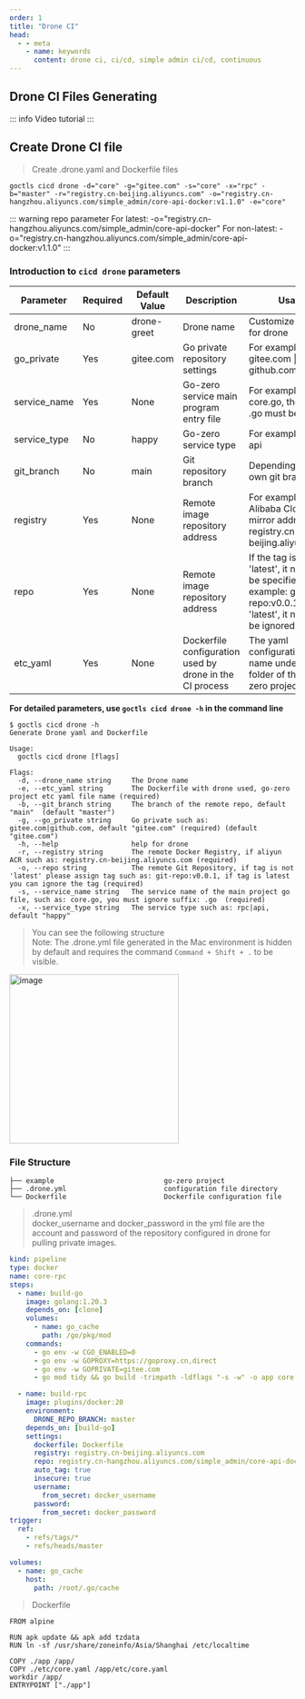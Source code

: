 ```yaml
---
order: 1
title: "Drone CI"
head:
  - - meta
    - name: keywords
      content: drone ci, ci/cd, simple admin ci/cd, continuous
---
```


## Drone CI Files Generating

::: info Video tutorial
<BiliBili bvid="BV1ZN411b7sp" />
:::

## Create Drone CI file

> Create .drone.yaml and Dockerfile files

```shell
goctls cicd drone -d="core" -g="gitee.com" -s="core" -x="rpc" -b="master" -r="registry.cn-beijing.aliyuncs.com" -o="registry.cn-hangzhou.aliyuncs.com/simple_admin/core-api-docker:v1.1.0" -e="core"
```

::: warning
repo parameter
For latest: -o="registry.cn-hangzhou.aliyuncs.com/simple_admin/core-api-docker"
For non-latest: -o="registry.cn-hangzhou.aliyuncs.com/simple_admin/core-api-docker:v1.1.0"
:::

### Introduction to `cicd drone` parameters

| Parameter    | Required | Default Value | Description                                              | Usage                                                                                                                         |
| ------------ | -------- | ------------- | -------------------------------------------------------- | ----------------------------------------------------------------------------------------------------------------------------- |
| drone_name   | No       | drone\-greet  | Drone name                                               | Customize a name for drone                                                                                                    |
| go_private   | Yes      | gitee.com     | Go private repository settings                           | For example: gitee.com \| github.com                                                                                          |
| service_name | Yes      | None          | Go-zero service main program entry file                  | For example: core.go, the suffix .go must be omitted                                                                          |
| service_type | No       | happy         | Go-zero service type                                     | For example: rpc \| api                                                                                                       |
| git_branch   | No       | main          | Git repository branch                                    | Depending on your own git branch                                                                                              |
| registry     | Yes      | None          | Remote image repository address                          | For example, Alibaba Cloud mirror address: registry.cn-beijing.aliyuncs.com                                                   |
| repo         | Yes      | None          | Remote image repository address                          | If the tag is not 'latest', it needs to be specified, for example: git-repo:v0.0.1, if it is 'latest', it needs to be ignored |
| etc_yaml     | Yes      | None          | Dockerfile configuration used by drone in the CI process | The yaml configuration file name under the etc folder of the go-zero project                                                  |

**For detailed parameters, use `goctls cicd drone -h` in the command line**

```shell
$ goctls cicd drone -h
Generate Drone yaml and Dockerfile

Usage:
  goctls cicd drone [flags]

Flags:
  -d, --drone_name string     The Drone name
  -e, --etc_yaml string       The Dockerfile with drone used, go-zero project etc yaml file name (required)
  -b, --git_branch string     The branch of the remote repo, default "main"  (default "master")
  -g, --go_private string     Go private such as: gitee.com|github.com, default "gitee.com" (required) (default "gitee.com")
  -h, --help                  help for drone
  -r, --registry string       The remote Docker Registry, if aliyun ACR such as: registry.cn-beijing.aliyuncs.com (required)
  -o, --repo string           The remote Git Repository, if tag is not 'latest' please assign tag such as: git-repo:v0.0.1, if tag is latest you can ignore the tag (required)
  -s, --service_name string   The service name of the main project go file, such as: core.go, you must ignore suffix: .go  (required)
  -x, --service_type string   The service type such as: rpc|api, default "happy"
```

> You can see the following structure <br>
> Note: The .drone.yml file generated in the Mac environment is hidden by default and requires the command `Command + Shift + .` to be visible.

<img width="298" alt="image" src="https://github.com/suyuan32/simple-admin-doc/assets/5540291/ff0ee451-bccd-4783-a92c-2a59f1a834a7">

### File Structure

```text
├── example                           go-zero project
├── .drone.yml                        configuration file directory
└── Dockerfile                        Dockerfile configuration file
```

> .drone.yml <br>
> docker_username and docker_password in the yml file are the account and password of the repository configured in drone for pulling private images.

```yaml
kind: pipeline
type: docker
name: core-rpc
steps:
  - name: build-go
    image: golang:1.20.3
    depends_on: [clone]
    volumes:
      - name: go_cache
        path: /go/pkg/mod
    commands:
      - go env -w CGO_ENABLED=0
      - go env -w GOPROXY=https://goproxy.cn,direct
      - go env -w GOPRIVATE=gitee.com
      - go mod tidy && go build -trimpath -ldflags "-s -w" -o app core.go

  - name: build-rpc
    image: plugins/docker:20
    environment:
      DRONE_REPO_BRANCH: master
    depends_on: [build-go]
    settings:
      dockerfile: Dockerfile
      registry: registry.cn-beijing.aliyuncs.com
      repo: registry.cn-hangzhou.aliyuncs.com/simple_admin/core-api-docker:v1.1.0
      auto_tag: true
      insecure: true
      username:
        from_secret: docker_username
      password:
        from_secret: docker_password
trigger:
  ref:
    - refs/tags/*
    - refs/heads/master

volumes:
  - name: go_cache
    host:
      path: /root/.go/cache
```

> Dockerfile

```plain
FROM alpine

RUN apk update && apk add tzdata
RUN ln -sf /usr/share/zoneinfo/Asia/Shanghai /etc/localtime

COPY ./app /app/
COPY ./etc/core.yaml /app/etc/core.yaml
workdir /app/
ENTRYPOINT ["./app"]
```
